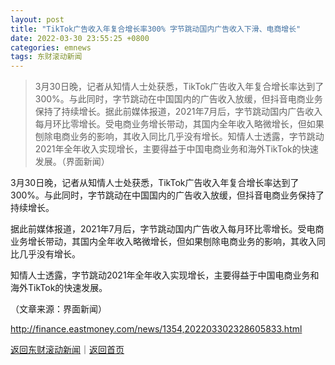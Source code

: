 ```yaml
---
layout: post
title: "TikTok广告收入年复合增长率300% 字节跳动国内广告收入下滑、电商增长"
date: 2022-03-30 23:55:25 +0800
categories: emnews
tags: 东财滚动新闻
---
```

> 3月30日晚，记者从知情人士处获悉，TikTok广告收入年复合增长率达到了300%。与此同时，字节跳动在中国国内的广告收入放缓，但抖音电商业务保持了持续增长。据此前媒体报道，2021年7月后，字节跳动国内广告收入每月环比零增长。受电商业务增长带动，其国内全年收入略微增长，但如果刨除电商业务的影响，其收入同比几乎没有增长。知情人士透露，字节跳动2021年全年收入实现增长，主要得益于中国电商业务和海外TikTok的快速发展。（界面新闻）

<p>3月30日晚，记者从知情人士处获悉，TikTok广告收入年复合增长率达到了300%。与此同时，字节跳动在中国国内的广告收入放缓，但抖音电商业务保持了持续增长。</p>
 <p>据此前媒体报道，2021年7月后，字节跳动国内广告收入每月环比零增长。受电商业务增长带动，其国内全年收入略微增长，但如果刨除电商业务的影响，其收入同比几乎没有增长。</p>
 <p>知情人士透露，字节跳动2021年全年收入实现增长，主要得益于中国电商业务和海外TikTok的快速发展。</p><p class="em_media">（文章来源：界面新闻）</p>

<http://finance.eastmoney.com/news/1354,202203302328605833.html>

[返回东财滚动新闻](//finews.withounder.com/emnews/)｜[返回首页](//finews.withounder.com/)